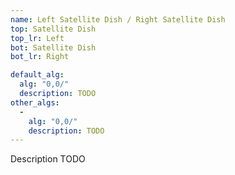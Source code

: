 ```yaml
---
name: Left Satellite Dish / Right Satellite Dish
top: Satellite Dish
top_lr: Left
bot: Satellite Dish
bot_lr: Right

default_alg:
  alg: "0,0/"
  description: TODO
other_algs:
  -
    alg: "0,0/"
    description: TODO
---
```


Description TODO

